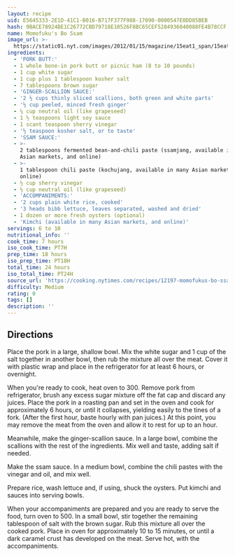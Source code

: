 ```yaml
---
layout: recipe
uid: E5645333-2E1D-41C1-B016-B717F377F988-17090-0000547E0DD85BEB
hash: 9BACE78924BE1C26772CBD79718E10526F8BC65CEF5284936040088FE4B78CCF
name: Momofuku's Bo Ssam
image_url: >-
  https://static01.nyt.com/images/2012/01/15/magazine/15eat1_span/15eat1_span-articleLarge-v4.jpg
ingredients:
  - 'PORK BUTT:'
  - 1 whole bone-in pork butt or picnic ham (8 to 10 pounds)
  - 1 cup white sugar
  - 1 cup plus 1 tablespoon kosher salt
  - 7 tablespoons brown sugar
  - 'GINGER-SCALLION SAUCE:'
  - '2 ½ cups thinly sliced scallions, both green and white parts'
  - '½ cup peeled, minced fresh ginger'
  - ¼ cup neutral oil (like grapeseed)
  - 1 ½ teaspoons light soy sauce
  - 1 scant teaspoon sherry vinegar
  - '½ teaspoon kosher salt, or to taste'
  - 'SSAM SAUCE:'
  - >-
    2 tablespoons fermented bean-and-chili paste (ssamjang, available in many
    Asian markets, and online)
  - >-
    1 tablespoon chili paste (kochujang, available in many Asian markets, and
    online)
  - ½ cup sherry vinegar
  - ½ cup neutral oil (like grapeseed)
  - 'ACCOMPANIMENTS:'
  - '2 cups plain white rice, cooked'
  - '3 heads bibb lettuce, leaves separated, washed and dried'
  - 1 dozen or more fresh oysters (optional)
  - 'Kimchi (available in many Asian markets, and online)'
servings: 6 to 10
nutritional_info: ''
cook_time: 7 hours
iso_cook_time: PT7H
prep_time: 18 hours
iso_prep_time: PT18H
total_time: 24 hours
iso_total_time: PT24H
source_url: 'https://cooking.nytimes.com/recipes/12197-momofukus-bo-ssam'
difficulty: Medium
rating: 0
tags: []
description: ''
---
```

## Directions

Place the pork in a large, shallow bowl. Mix the white sugar and 1 cup of the salt together in another bowl, then rub the mixture all over the meat. Cover it with plastic wrap and place in the refrigerator for at least 6 hours, or overnight.

When you're ready to cook, heat oven to 300. Remove pork from refrigerator, brush any excess sugar mixture off the fat cap and discard any juices. Place the pork in a roasting pan and set in the oven and cook for approximately 6 hours, or until it collapses, yielding easily to the tines of a fork. (After the first hour, baste hourly with pan juices.) At this point, you may remove the meat from the oven and allow it to rest for up to an hour.

Meanwhile, make the ginger-scallion sauce. In a large bowl, combine the scallions with the rest of the ingredients. Mix well and taste, adding salt if needed.

Make the ssam sauce. In a medium bowl, combine the chili pastes with the vinegar and oil, and mix well.

Prepare rice, wash lettuce and, if using, shuck the oysters. Put kimchi and sauces into serving bowls.

When your accompaniments are prepared and you are ready to serve the food, turn oven to 500. In a small bowl, stir together the remaining tablespoon of salt with the brown sugar. Rub this mixture all over the cooked pork. Place in oven for approximately 10 to 15 minutes, or until a dark caramel crust has developed on the meat. Serve hot, with the accompaniments.
